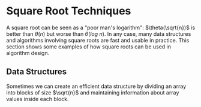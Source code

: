 # Square Root Techniques

A square root can be seen as a "poor man's logarithm": $\theta(\sqrt{n})$ is better than $\theta(n)$ but worse than $\theta(log \ n)$. In any case, many data structures and algorithms involving square roots are fast and usable in practice. This section shows some examples of how square roots can be used in algorithm design.

## Data Structures

Sometimes we can create an efficient data structure by dividing an array into blocks of size $\sqrt{n}$ and maintaining information about array values inside each block.
